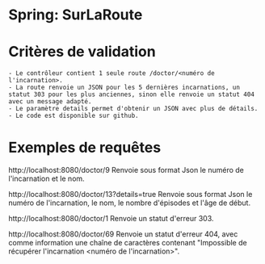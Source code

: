 # Spring: SurLaRoute

  # Critères de validation
  
    - Le contrôleur contient 1 seule route /doctor/<numéro de l'incarnation>.
    - La route renvoie un JSON pour les 5 dernières incarnations, un statut 303 pour les plus anciennes, sinon elle renvoie un statut 404 avec un message adapté.
    - Le paramètre details permet d'obtenir un JSON avec plus de détails.
    - Le code est disponible sur github.
    
  # Exemples de requêtes
  
  http://localhost:8080/doctor/9
  Renvoie sous format Json le numéro de l'incarnation et le nom.
  
  http://localhost:8080/doctor/13?details=true
  Renvoie sous format Json le numéro de l'incarnation, le nom, le nombre d'épisodes et l'âge de début.
  
  http://localhost:8080/doctor/1
  Renvoie un statut d'erreur 303.
  
  http://localhost:8080/doctor/69
  Renvoie un statut d'erreur 404, avec comme information une chaîne de caractères contenant "Impossible de récupérer             l'incarnation <numéro de l'incarnation>".
